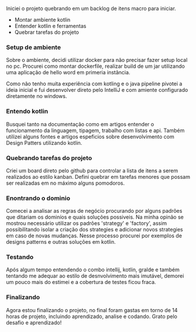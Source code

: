 Iniciei o projeto quebrando em um backlog de itens macro para iniciar.

- Montar ambiente kotlin
- Entender kotlin e ferramentas
- Quebrar tarefas do projeto

### Setup de ambiente  
Sobre o ambiente, decidi utilizar docker para não precisar fazer setup 
local no pc. Procurei como montar dockerfile, realizar build de um jar 
utilizando uma aplicação de hello word em primeria instância.

Como não tenho muita experiência com kotling e o java pipeline pivotei 
a ideia inicial e fui desenvolver direto pelo IntelliJ e com amiente 
configurado diretamente no windows.

### Entendo kotlin

Busquei tanto na documentação como em artigos entender o funcionamento da
linguagem, tipagem, trabalho com listas e api. Também utilizei alguns fontes 
e artigos espeficios sobre desenvolvimento com Design Patters utilizando kotlin.

### Quebrando tarefas do projeto

Criei um board direto pelo github para controlar a lista de itens a serem 
realizados ao estilo kanban. Defini quebrar em tarefas menores que possam 
ser realizadas em no máximo alguns pomodoros.

### Enontrando o dominio
Comecei a analisar as regras de negócio procurando por alguns padrões que 
ditariam os dominíos e quais soluções possiveis. Na minha opinão se mostrou 
necessário utilizar os padrões 'strategy' e 'factory', assim possibilitando 
isolar a criação dos strategies e adicionar novos strategies em caso de novas
mudanças. Nesse processo procurei por exemplos de designs patterns e outras
soluções em kotlin.

### Testando
Após algum tempo entendendo o combo intellij, kotlin, gralde e também tentando
me adequar ao estilo de desnvolvimento mais imutável, demorei um pouco mais do
estimei e a cobertura de testes ficou fraca. 

### Finalizando
Agora estou finalizando o projeto, no final foram gastas em torno de 14 horas de projeto,
incluindo aprendizado, analise e codando. Grato pelo desafio e aprendizado!